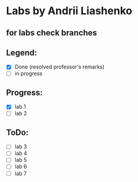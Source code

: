 # Labs by Andrii Liashenko
## for labs check branches
## Legend:
- [x] Done (resolved professor's remarks)
- [ ] in progress
## Progress:
- [x] lab 1
- [ ] lab 2
## ToDo:
- [ ] lab 3
- [ ] lab 4
- [ ] lab 5
- [ ] lab 6
- [ ] lab 7
